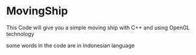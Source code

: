 # MovingShip
This Code will give you a simple moving ship with C++ and using OpenGL technology

some words in the code are in Indonesian language
